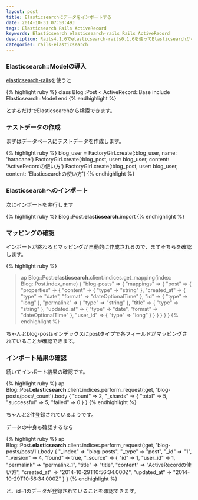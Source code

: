 ```yaml
---
layout: post
title: Elasticsearchにデータをインポートする
date: 2014-10-31 07:50:49J
tags: Elasticsearch Rails ActiveRecord
keywords: Elasticsearch elasticsearch-rails Rails ActiveRecord
description: Rails4.1.6でelasticsearch-rails0.1.6を使ってElasticsearchから検索をしてみます。
categories: rails-elasticsearch
---
```


### Elasticsearch::Modelの導入

[elasticsearch-rails](http://github.com/elasticsearch-rails/elasticsearch-rails)を使うと

{% highlight ruby %}
class Blog::Post < ActiveRecord::Base
  include Elasticsearch::Model
end
{% endhighlight %}

とするだけでElasticsearchから検索できます。

### テストデータの作成

まずはデータベースにテストデータを作成します。

{% highlight ruby %}
blog_user = FactoryGirl.create(:blog_user, name: 'haracane')
FactoryGirl.create(:blog_post, user: blog_user, content: 'ActiveRecordの使い方')
FactoryGirl.create(:blog_post, user: blog_user, content: 'Elasticsearchの使い方')
{% endhighlight %}

### Elasticsearchへのインポート

次にインポートを実行します

{% highlight ruby %}
Blog::Post.__elasticsearch__.import
{% endhighlight %}

### マッピングの確認

インポートが終わるとマッピングが自動的に作成されるので、まずそちらを確認します。

{% highlight ruby %}
> ap Blog::Post.__elasticsearch__.client.indices.get_mapping(index: Blog::Post.index_name)
{
    "blog-posts" => {
        "mappings" => {
            "post" => {
                "properties" => {
                       "content" => {
                        "type" => "string"
                    },
                    "created_at" => {
                          "type" => "date",
                        "format" => "dateOptionalTime"
                    },
                            "id" => {
                        "type" => "long"
                    },
                     "permalink" => {
                        "type" => "string"
                    },
                         "title" => {
                        "type" => "string"
                    },
                    "updated_at" => {
                          "type" => "date",
                        "format" => "dateOptionalTime"
                    },
                       "user_id" => {
                        "type" => "long"
                    }
                }
            }
        }
    }
}
{% endhighlight %}

ちゃんとblog-postsインデックスにpostタイプで各フィールドがマッピングされていることが確認できます。

### インポート結果の確認

続いてインポート結果の確認です。

{% highlight ruby %}
ap Blog::Post.__elasticsearch__.client.indices.perform_request(:get, 'blog-posts/post/_count').body
{
      "count" => 2,
    "_shards" => {
             "total" => 5,
        "successful" => 5,
            "failed" => 0
    }
}
{% endhighlight %}

ちゃんと2件登録されているようです。

データの中身も確認するなら

{% highlight ruby %}
ap Blog::Post.__elasticsearch__.client.indices.perform_request(:get, 'blog-posts/post/1').body
{
      "_index" => "blog-posts",
       "_type" => "post",
         "_id" => "1",
    "_version" => 4,
       "found" => true,
     "_source" => {
                "id" => 1,
           "user_id" => 1,
         "permalink" => "permalink_1",
             "title" => "title",
           "content" => "ActiveRecordの使い方",
        "created_at" => "2014-10-29T10:56:34.000Z",
        "updated_at" => "2014-10-29T10:56:34.000Z"
    }
}
{% endhighlight %}

と、id=1のデータが登録されていることを確認できます。
